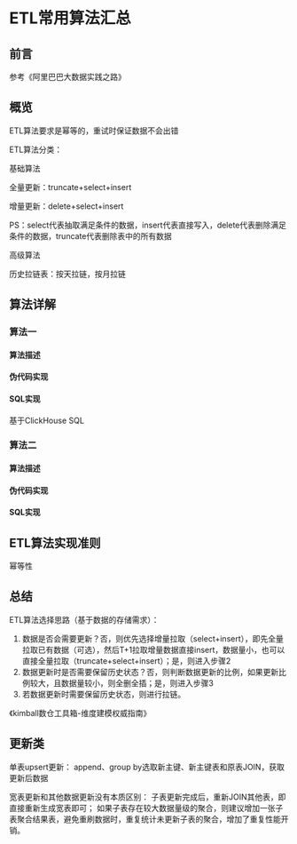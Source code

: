 # ETL常用算法汇总

## 前言

参考《阿里巴巴大数据实践之路》



## 概览

ETL算法要求是幂等的，重试时保证数据不会出错



ETL算法分类：



基础算法

全量更新：truncate+select+insert

增量更新：delete+select+insert

PS：select代表抽取满足条件的数据，insert代表直接写入，delete代表删除满足条件的数据，truncate代表删除表中的所有数据



高级算法

历史拉链表：按天拉链，按月拉链



## 算法详解



### 算法一

#### 算法描述

#### 伪代码实现

#### SQL实现

基于ClickHouse SQL





### 算法二

#### 算法描述

#### 伪代码实现

#### SQL实现



## ETL算法实现准则

幂等性



## 总结

ETL算法选择思路（基于数据的存储需求）：

1. 数据是否会需要更新？否，则优先选择增量拉取（select+insert），即先全量拉取已有数据（可选），然后T+1拉取增量数据直接insert，数据量小，也可以直接全量拉取（truncate+select+insert）；是，则进入步骤2
2. 数据更新时是否需要保留历史状态？否，则判断数据更新的比例，如果更新比例较大，且数据量较小，则全删全插；是，则进入步骤3
3. 若数据更新时需要保留历史状态，则进行拉链。



《kimball数仓工具箱-维度建模权威指南》


## 更新类

单表upsert更新：
append、group by选取新主键、新主键表和原表JOIN，获取更新后数据

宽表更新和其他数据更新没有本质区别：
子表更新完成后，重新JOIN其他表，即直接重新生成宽表即可；
如果子表存在较大数据量级的聚合，则建议增加一张子表聚合结果表，避免重刷数据时，重复统计未更新子表的聚合，增加了重复性能开销。
